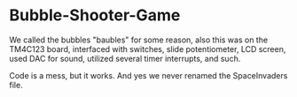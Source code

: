 # Bubble-Shooter-Game
We called the bubbles "baubles" for some reason, also this was on the TM4C123 board, interfaced with switches, slide potentiometer, LCD screen, used DAC for sound, utilized several timer interrupts, and such.

Code is a mess, but it works. And yes we never renamed the SpaceInvaders file.

